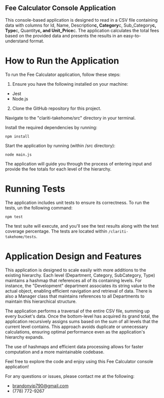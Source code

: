 ## Fee Calculator Console Application

This console-based application is designed to read in a CSV file containing data with columns for Id, Name, Description**c, Category**c, Sub_Category**c, Type**c, Quantity**c, and Unit_Price**c. The application calculates the total fees based on the provided data and presents the results in an easy-to-understand format.

# How to Run the Application

To run the Fee Calculator application, follow these steps:

1. Ensure you have the following installed on your machine:

- Jest
- Node.js

2. Clone the GitHub repository for this project.

Navigate to the "clariti-takehome/src" directory in your terminal.

Install the required dependencies by running:

```
npm install
```

Start the application by running (within /src directory):

```
node main.js
```

The application will guide you through the process of entering input and provide the fee totals for each level of the hierarchy.

# Running Tests

The application includes unit tests to ensure its correctness. To run the tests, un the following command:

```
npm test
```

The test suite will execute, and you'll see the test results along with the test coverage percentage.
The tests are located within `/clariti-takehome/tests`.

# Application Design and Features

This application is designed to scale easily with more additions to the existing hierarchy. Each level (Department, Category, SubCategory, Type) maintains a hashmap that references all of its containing levels. For instance, the "Development" department associates its string value to the actual object, enabling efficient navigation and retrieval of data. There is also a Manager class that maintains references to all Departments to maintain this hierarchical structure.

The application performs a traversal of the entire CSV file, summing up every bucket's data. Once the bottom-level has acquired its grand total, the application recursively assigns sums based on the sum of all levels that the current level contains. This approach avoids duplicate or unnecessary calculations, ensuring optimal performance even as the application's hierarchy expands.

The use of hashmaps and efficient data processing allows for faster computation and a more maintainable codebase.

Feel free to explore the code and enjoy using this Fee Calculator console application!

For any questions or issues, please contact me at the following:

- brandonyip790@gmail.com
- (778) 772-9267
